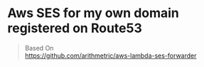 # Aws SES for my own domain registered on Route53

> Based On  
> https://github.com/arithmetric/aws-lambda-ses-forwarder

